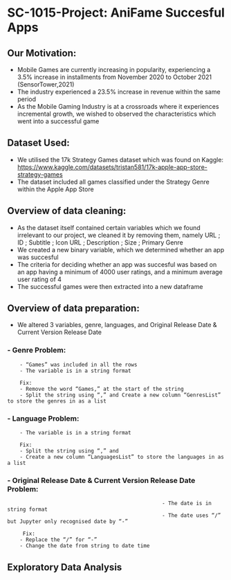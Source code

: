 # SC-1015-Project: AniFame Succesful Apps

## Our Motivation:
- Mobile Games are currently increasing in popularity, experiencing a 3.5% increase in installments from November 2020 to October 2021 (SensorTower,2021)
- The industry experienced a 23.5% increase in revenue within the same period
- As the Mobile Gaming Industry is at a crossroads where it experiences incremental growth, we wished to observed the characteristics which went into a successful game


## Dataset Used:
- We utilised the 17k Strategy Games dataset which was found on Kaggle: https://www.kaggle.com/datasets/tristan581/17k-apple-app-store-strategy-games
- The dataset included all games classified under the Strategy Genre within the Apple App Store

## Overview of data cleaning:
- As the dataset itself contained certain variables which we found irrelevant to our project, we cleaned it by removing them, namely URL ; ID ; Subtitle ; Icon URL ; Description ; Size ; Primary Genre
- We created a new binary variable, which we determined whether an app was succesful
- The criteria for deciding whether an app was succesful was based on an app having a minimum of 4000 user ratings, and a minimum average user rating of 4
- The successful games were then extracted into a new dataframe

## Overview of data preparation:
- We altered 3 variables, genre, languages, and Original Release Date & Current Version Release Date
### - Genre Problem:
        - “Games” was included in all the rows
        - The variable is in a string format
        
        Fix:
        - Remove the word “Games,” at the start of the string
        - Split the string using “,” and Create a new column “GenresList” to store the genres in as a list
### - Language Problem:
        - The variable is in a string format
        
        Fix:
        - Split the string using “,” and 
        - Create a new column “LanguagesList” to store the languages in as a list
### - Original Release Date & Current Version Release Date Problem:
                                                      - The date is in string format
                                                      - The date uses “/” but Jupyter only recognised date by “-”
                                                      
         Fix:
        - Replace the “/” for “-”
        - Change the date from string to date time
                                                      
## Exploratory Data Analysis                                                    
                                 


